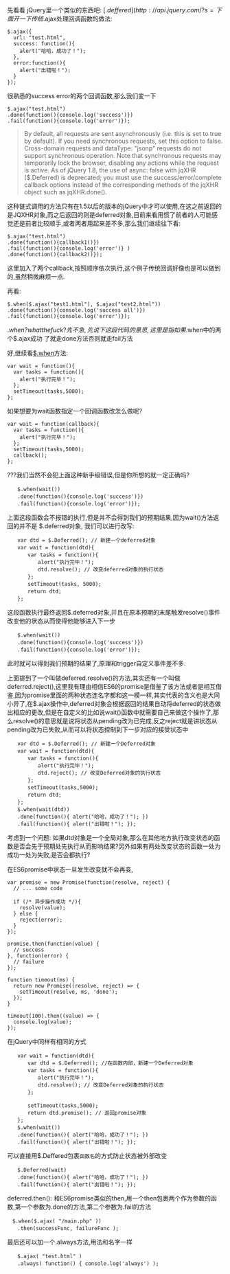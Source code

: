 先看看 jQuery里一个类似的东西吧: [$.deffered](http://api.jquery.com/?s=%24.Deferred)
下面开一下传统$.ajax处理回调函数的做法:
```
$.ajax({
  url: "test.html",
  success: function(){
    alert("哈哈，成功了！");
  },
  error:function(){
    alert("出错啦！");
  }
});
```
很熟悉的success error的两个回调函数,那么我们变一下
```
$.ajax("test.html")
.done(function(){console.log('success')})
.fail(function(){console.log('error')});
```

> By default, all requests are sent asynchronously (i.e. this is set to true by default). If you need synchronous requests, set this option to false. Cross-domain requests and dataType: "jsonp" requests do not support synchronous operation. Note that synchronous requests may temporarily lock the browser, disabling any actions while the request is active. As of jQuery 1.8, the use of async: false with jqXHR ($.Deferred) is deprecated; you must use the success/error/complete callback options instead of the corresponding methods of the jqXHR object such as jqXHR.done().

这种链式调用的方法只有在1.5以后的版本的jQuery中才可以使用,在这之前返回的是JQXHR对象,而之后返回的则是deferred对象,目前来看用惯了前者的人可能感觉还是前者比较顺手,或者两者用起来差不多,那么我们继续往下看:

```
$.ajax("test.html")
.done(function(){callback1()})
.fail(function(){console.log('error')} )
.done(function(){callback2()});
```
这里加入了两个callback,按照顺序依次执行,这个例子传统回调好像也是可以做到的,虽然稍微麻烦一点.

再看:
```
$.when($.ajax("test1.html"), $.ajax("test2.html"))
.done(function(){console.log('success all')})
.fail(function(){console.log('error')});
```
$.when? what the fuck?先不急,先说下这段代码的意思,这里是指如果$.when中的两个$.ajax成功
了就走done方法否则就走fail方法

好,继续看[$.when](http://api.jquery.com/jQuery.when/)方法:

```
var wait = function(){
  var tasks = function(){
    alert("执行完毕！");
  };
  setTimeout(tasks,5000);
};
```
如果想要为wait函数指定一个回调函数改怎么做呢?

```
var wait = function(callback){
  var tasks = function(){
    alert("执行完毕！");
  };
  setTimeout(tasks,5000);
  callback();
};
```
???我们当然不会犯上面这种新手级错误,但是你所想的就一定正确吗?

```
　　$.when(wait())
　　.done(function(){console.log('success')})
　　.fail(function(){console.log('error')});
```

上面这段函数会不报错的执行,但是并不会得到我们的预期结果,因为wait()方法返回的并不是 $.deferred对象, 我们可以进行改写:

```
　　var dtd = $.Deferred(); // 新建一个deferred对象
　　var wait = function(dtd){
　　　　var tasks = function(){
　　　　　　alert("执行完毕！");
　　　　　　dtd.resolve(); // 改变deferred对象的执行状态
　　　　};
　　　　setTimeout(tasks, 5000);
　　　　return dtd;
　　};
```
这段函数执行最终返回$.deferred对象,并且在原本预期的末尾触发resolve()事件改变他的状态从而使得他能够进入下一步
```
　　$.when(wait())
　　.done(function(){console.log('success')})
　　.fail(function(){console.log('error')});
```
此时就可以得到我们预期的结果了,原理和trigger自定义事件差不多.

上面提到了一个叫做deferred.resolve()的方法,其实还有一个叫做deferred.reject(),这里我有理由相信ES6的promise是借鉴了该方法或者是相互借鉴,因为promise里面的两种状态连名字都和这一模一样,其实代表的含义也是大同小异了,在$.ajax操作中,deferred对象会根据返回的结果自动将deferred的状态做出相应的更改,但是在自定义的比如说wait()函数中就需要自己来做这个操作了,那么resolve()的意思就是说将状态从pending改为已完成,反之reject就是讲状态从pending改为已失败,从而可以将状态控制到下一步对应的接受状态中

```
　　var dtd = $.Deferred(); // 新建一个Deferred对象
　　var wait = function(dtd){
　　　　var tasks = function(){
　　　　　　alert("执行完毕！");
　　　　　　dtd.reject(); // 改变Deferred对象的执行状态
　　　　};
　　　　setTimeout(tasks,5000);
　　　　return dtd;
　　};
　　$.when(wait(dtd))
　　.done(function(){ alert("哈哈，成功了！"); })
　　.fail(function(){ alert("出错啦！"); });
```

考虑到一个问题: 如果dtd对象是一个全局对象,那么在其他地方执行改变状态的函数是否会先于预期处先执行从而影响结果?另外如果有两处改变状态的函数一处为成功一处为失败,是否会都执行?

在ES6promise中状态一旦发生改变就不会再变,
```
var promise = new Promise(function(resolve, reject) {
  // ... some code

  if (/* 异步操作成功 */){
    resolve(value);
  } else {
    reject(error);
  }
});
```

```
promise.then(function(value) {
  // success
}, function(error) {
  // failure
});
```

```
function timeout(ms) {
  return new Promise((resolve, reject) => {
    setTimeout(resolve, ms, 'done');
  });
}

timeout(100).then((value) => {
  console.log(value);
});
```


在jQuery中同样有相同的方式

```
　　var wait = function(dtd){
　　　　var dtd = $.Deferred(); //在函数内部，新建一个Deferred对象
　　　　var tasks = function(){
　　　　　　alert("执行完毕！");
　　　　　　dtd.resolve(); // 改变Deferred对象的执行状态
　　　　};

　　　　setTimeout(tasks,5000);
　　　　return dtd.promise(); // 返回promise对象
　　};
　　$.when(wait())
　　.done(function(){ alert("哈哈，成功了！"); })
　　.fail(function(){ alert("出错啦！"); });
```

可以直接用$.Deffered包裹`函数名`的方式防止状态被外部改变
```
　　$.Deferred(wait)
　　.done(function(){ alert("哈哈，成功了！"); })
　　.fail(function(){ alert("出错啦！"); });
```

deferred.then():
和ES6promise类似的then,用一个then包裹两个作为参数的函数,第一个参数为.done的方法,第二个参数为.fail的方法

```
　$.when($.ajax( "/main.php" ))
　　.then(successFunc, failureFunc );
```

最后还可以加一个.always方法,用法和名字一样
```
　　$.ajax( "test.html" )
　　.always( function() { console.log('always') );
```
